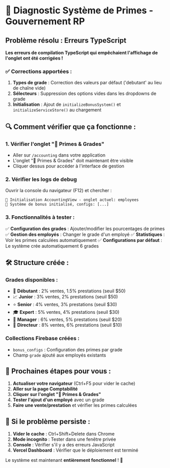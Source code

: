# 🎯 Diagnostic Système de Primes - Gouvernement RP

## Problème résolu : Erreurs TypeScript
**Les erreurs de compilation TypeScript qui empêchaient l'affichage de l'onglet ont été corrigées !**

### ✅ Corrections apportées :
1. **Types de grade** : Correction des valeurs par défaut ('debutant' au lieu de chaîne vide)
2. **Sélecteurs** : Suppression des options vides dans les dropdowns de grade
3. **Initialisation** : Ajout de `initializeBonusSystem()` et `initializeServiceStore()` au chargement

## 🔍 Comment vérifier que ça fonctionne :

### 1. Vérifier l'onglet "🎯 Primes & Grades"
- Aller sur `/accounting` dans votre application
- L'onglet "🎯 Primes & Grades" doit maintenant être visible
- Cliquer dessus pour accéder à l'interface de gestion

### 2. Vérifier les logs de debug
Ouvrir la console du navigateur (F12) et chercher :
```
🎯 Initialisation AccountingView - onglet actuel: employees
🎯 Système de bonus initialisé, configs: [...]
```

### 3. Fonctionnalités à tester :
✅ **Configuration des grades** : Ajouter/modifier les pourcentages de primes
✅ **Gestion des employés** : Changer le grade d'un employé
✅ **Statistiques** : Voir les primes calculées automatiquement
✅ **Configurations par défaut** : Le système crée automatiquement 6 grades

## 🛠️ Structure créée :

### Grades disponibles :
- 🌱 **Débutant** : 2% ventes, 1.5% prestations (seuil $50)
- 📈 **Junior** : 3% ventes, 2% prestations (seuil $50)
- ⭐ **Senior** : 4% ventes, 3% prestations (seuil $30)
- 🎓 **Expert** : 5% ventes, 4% prestations (seuil $30)
- 👔 **Manager** : 6% ventes, 5% prestations (seuil $20)
- 👑 **Directeur** : 8% ventes, 6% prestations (seuil $10)

### Collections Firebase créées :
- `bonus_configs` : Configuration des primes par grade
- Champ `grade` ajouté aux employés existants

## 🚀 Prochaines étapes pour vous :

1. **Actualiser votre navigateur** (Ctrl+F5 pour vider le cache)
2. **Aller sur la page Comptabilité**
3. **Cliquer sur l'onglet "🎯 Primes & Grades"**
4. **Tester l'ajout d'un employé** avec un grade
5. **Faire une vente/prestation** et vérifier les primes calculées

## 📱 Si le problème persiste :

1. **Vider le cache** : Ctrl+Shift+Delete dans Chrome
2. **Mode incognito** : Tester dans une fenêtre privée
3. **Console** : Vérifier s'il y a des erreurs JavaScript
4. **Vercel Dashboard** : Vérifier que le déploiement est terminé

Le système est maintenant **entièrement fonctionnel** ! 🎉 